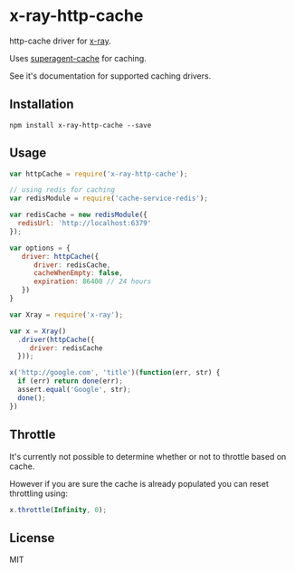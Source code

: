 # x-ray-http-cache

  http-cache driver for [x-ray](https://github.com/lapwinglabs/x-ray).

  Uses [superagent-cache](https://github.com/jpodwys/superagent-cache) for caching.

  See it's documentation for supported caching drivers.

## Installation

```
npm install x-ray-http-cache --save
```

## Usage

```js
var httpCache = require('x-ray-http-cache');

// using redis for caching
var redisModule = require('cache-service-redis');

var redisCache = new redisModule({
  redisUrl: 'http://localhost:6379'
});

var options = {
   driver: httpCache({
      driver: redisCache,
      cacheWhenEmpty: false,
      expiration: 86400 // 24 hours
   })
}

var Xray = require('x-ray');

var x = Xray()
  .driver(httpCache({
     driver: redisCache
  }));

x('http://google.com', 'title')(function(err, str) {
  if (err) return done(err);
  assert.equal('Google', str);
  done();
})
```

## Throttle

It's currently not possible to determine whether or not to throttle based on cache.

However if you are sure the cache is already populated you can reset throttling using:
```javascript
x.throttle(Infinity, 0);
```

## License

MIT
